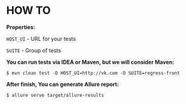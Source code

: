 # HOW TO

**Properties:**

`HOST_UI` - URL for your tests

`SUITE` - Group of tests

**You can run tests via IDEA or Maven, but we will consider Maven:**

`$ mvn clean test -D HOST_UI=http://vk.com -D SUITE=regress-front`

**After finish, You can generate Allure report:**  

`$ allure serve target/allure-results`